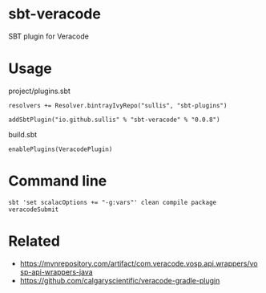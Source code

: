 # sbt-veracode

SBT plugin for Veracode

# Usage

project/plugins.sbt

```
resolvers += Resolver.bintrayIvyRepo("sullis", "sbt-plugins")

addSbtPlugin("io.github.sullis" % "sbt-veracode" % "0.0.8")
```

build.sbt

```
enablePlugins(VeracodePlugin)
```

# Command line

```
sbt 'set scalacOptions += "-g:vars"' clean compile package veracodeSubmit
```


# Related 
* https://mvnrepository.com/artifact/com.veracode.vosp.api.wrappers/vosp-api-wrappers-java
* https://github.com/calgaryscientific/veracode-gradle-plugin


